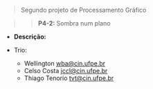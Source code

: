 >Segundo projeto de Processamento Gráfico

>>**P4-2:** Sombra num plano

- **Descrição:** 

- Trio: 
   - Wellington <wba@cin.ufpe.br>
   - Celso Costa <jccl@cin.ufpe.br>
   - Thiago Tenorio <tvt@cin.ufpe.br>
